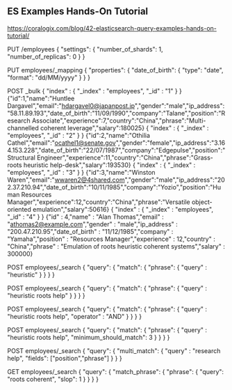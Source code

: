 ## ES Examples Hands-On Tutorial

https://coralogix.com/blog/42-elasticsearch-query-examples-hands-on-tutorial/


PUT /employees
{
  "settings": {
    "number_of_shards": 1,
    "number_of_replicas": 0
  }
}

PUT employees/_mapping
{
  "properties": {
    "date_of_birth": {
      "type": "date",
      "format": "dd/MM/yyyy"
    }
  }
}

POST _bulk
{ "index" : { "_index" : "employees", "_id" : "1" } }
{"id":1,"name":"Huntlee Dargavel","email":"hdargavel0@japanpost.jp","gender":"male","ip_address":"58.11.89.193","date_of_birth":"11/09/1990","company":"Talane","position":"Research Associate","experience":7,"country":"China","phrase":"Multi-channelled coherent leverage","salary":180025}
{ "index" : { "_index" : "employees", "_id" : "2" } }
{"id":2,"name":"Othilia Cathel","email":"ocathel1@senate.gov","gender":"female","ip_address":"3.164.153.228","date_of_birth":"22/07/1987","company":"Edgepulse","position":"Structural Engineer","experience":11,"country":"China","phrase":"Grass-roots heuristic help-desk","salary":193530}
{ "index" : { "_index" : "employees", "_id" : "3" } }
{"id":3,"name":"Winston Waren","email":"wwaren2@4shared.com","gender":"male","ip_address":"202.37.210.94","date_of_birth":"10/11/1985","company":"Yozio","position":"Human Resources Manager","experience":12,"country":"China","phrase":"Versatile object-oriented emulation","salary":50616}
{ "index" : { "_index" : "employees", "_id" : "4" } }
{"id" : 4,"name" : "Alan Thomas","email" : "athomas2@example.com","gender" : "male","ip_address" : "200.47.210.95","date_of_birth" : "11/12/1985","company" : "Yamaha","position" : "Resources Manager","experience" : 12,"country" : "China","phrase" : "Emulation of roots heuristic coherent systems","salary" : 300000}

POST employees/_search
{
  "query": {
    "match": {
      "phrase": {
        "query" : "heuristic"
      }
    }
  }
}

POST employees/_search
{
  "query": {
    "match": {
      "phrase": {
        "query" : "heuristic roots help"
      }
    }
  }
}

POST employees/_search
{
  "query": {
    "match": {
      "phrase": {
        "query" : "heuristic roots help",
        "operator" : "AND"
      }
    }
  }
}

POST employees/_search
{
  "query": {
    "match": {
      "phrase": {
        "query" : "heuristic roots help",
        "minimum_should_match": 3
      }
    }
  }
}


POST employees/_search
{
  "query": {
    "multi_match": {
        "query" : "research help", "fields": ["position","phrase"]
    }
  }
}

GET employees/_search
{
  "query": {
    "match_phrase": {
      "phrase": {
        "query": "roots coherent",
        "slop": 1
      }
    }
  }
}
